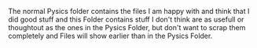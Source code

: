 The normal Pysics folder contains the files I am happy with and think that I did good stuff and this Folder contains stuff I don't think are as usefull or thoughtout as the ones in the Pysics Folder, but don't want to scrap them completely and Files will show earlier than in the Pysics Folder. 
